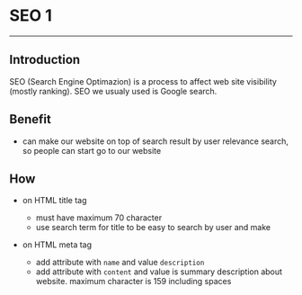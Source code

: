 # SEO 1

---

## Introduction

SEO (Search Engine Optimazion) is a process to affect web site visibility (mostly ranking). SEO we usualy used is Google search.

## Benefit

* can make our website on top of search result by user relevance search, so people can start go to our website

## How

* on HTML title tag 
    * must have maximum 70 character
    * use search term for title to be easy to search by user and make

* on HTML meta tag
    * add attribute with `name` and value `description`
    * add attribute with `content` and value is summary description about website. maximum character is 159 including spaces